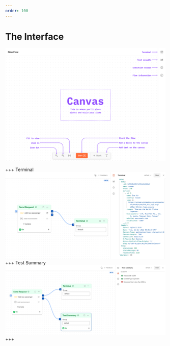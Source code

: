 ```yaml
---
order: 100
---
```

# The Interface

![](../static/interface.png)

+++ Terminal
![](../static/terminal.png)
+++ Test Summary
![](../static/test-summary.png)
+++